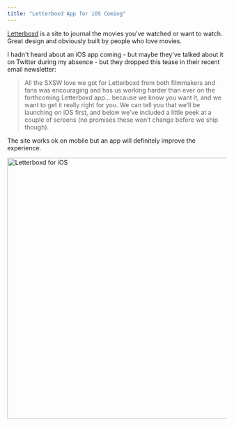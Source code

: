 ```yaml
---
title: "Letterboxd App for iOS Coming"
---
```

<p><a href="http://letterboxd.com">Letterboxd</a> is a site to journal the movies you've watched or want to watch. Great design and obviously built by people who love movies.</p>
<p>I hadn't heard about an iOS app coming - but maybe they've talked about it on Twitter during my absence - but they dropped this tease in their recent email newsletter:</p>
<blockquote><p>
  All the SXSW love we got for Letterboxd from both filmmakers and fans was encouraging and has us working harder than ever on the forthcoming Letterboxd app… because we know you want it, and we want to get it really right for you. We can tell you that we’ll be launching on iOS first, and below we’ve included a little peek at a couple of screens (no promises these won’t change before we ship though).
</p></blockquote>
<p>The site works ok on mobile but an app will definitely improve the experience.</p>
<p><img src="https://chrisenns.com/wp-content/uploads/2015/04/Letterboxd-for-iOS-600x600.jpg" alt="Letterboxd for iOS" width="600" height="600" class="aligncenter size-large wp-image-22297" /></p>
